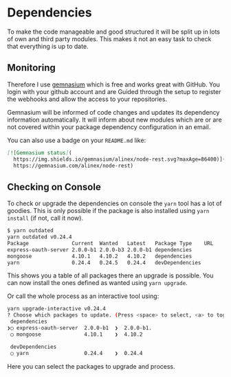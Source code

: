 # Dependencies

To make the code manageable and good structured it will be split up in lots of
own and third party modules. This makes it not an easy task to check that everything
is up to date.


## Monitoring

Therefore I use [gemnasium](https://gemnasium.com/dashboard) which is free and works
great with GitHub. You login with your github account and are Guided through the setup
to register the webhooks and allow the access to your repositories.

Gemnasium will be informed of code changes and updates its dependency information
automatically. It will inform about new modules which are or are not covered within
your package dependency configuration in an email.

You can also use a badge on your `README.md` like:

``` markdown
[![Gemnasium status](
  https://img.shields.io/gemnasium/alinex/node-rest.svg?maxAge=86400)](
  https://gemnasium.com/alinex/node-rest)
```

## Checking on Console

To check or upgrade the dependencies on console the `yarn` tool has a lot of goodies.
This is only possible if the package is also installed using `yarn install` (if
not, call it now).

``` bash
$ yarn outdated
yarn outdated v0.24.4
Package              Current  Wanted   Latest   Package Type    URL
express-oauth-server 2.0.0-b1 2.0.0-b3 2.0.0-b1 dependencies       
mongoose             4.10.1   4.10.2   4.10.2   dependencies       
yarn                 0.24.4   0.24.5   0.24.4   devDependencies    
```

This shows you a table of all packages there an upgrade is possible. You can now install
the ones defined as wanted using `yarn upgrade`.

Or call the whole process as an interactive tool using:

``` bash
yarn upgrade-interactive v0.24.4
? Choose which packages to update. (Press <space> to select, <a> to toggle all, <i> to inverse selection)
 dependencies
❯◯ express-oauth-server  2.0.0-b1  ❯  2.0.0-b1.  
 ◯ mongoose              4.10.1    ❯  4.10.2    

 devDependencies
 ◯ yarn                  0.24.4    ❯  0.24.4    
```

Here you can select the packages to upgrade and process.

